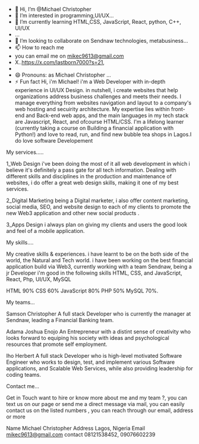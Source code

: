 - 👋 Hi, I’m @Michael Christopher
- 👀 I’m interested in programming,UI/UX...
- 🌱 I’m currently learning HTML,CSS, JavaScript, React, python, C++, UI/UX
- ...
- 💞️ I’m looking to collaborate on Sendnaw technologies, metabusiness...
- 📫 How to reach me
- you can email me on mikec9613@gmail.com
- X..https://x.com/lastborn7000?s=21,
- 
- 😄 Pronouns: as Michael Christopher ...
- ⚡ Fun fact
Hi, i'm Michael! i'm a Web Developer with in-depth experience in UI/UX Design. in nutshell, i create websites that help organizations address business challenges and meets their needs. I manage everything from websites navigation and layout to a company's web hosting and secuirity architecture. My expertise lies within front-end and Back-end web apps, and the main languages in my tech stack are Javascript, React, and ofcourse HTML/CSS. I'm a lifelong learner (currently taking a course on Building a financial application with Python!) and love to read, run, and find new bubble tea shops in Lagos.I do love software Developement

My services.....

1_Web Design
i've been doing the most of it all web development in which i believe it's definitely a pass gate for all tech information. Dealing with different skills and disciplines in the production and maintenance of websites, i do offer a great web design skills, making it one of my best services.

2_Digital Marketing
being a Digital marketer, i also offer content marketing, social media, SEO, and website design to each of my clients to promote the new Web3 application and other new social products .

3_Apps Design
i always plan on giving my clients and users the good look and feel of a mobile application.

My skills....

My creative skills & experiences.
i have learnt to be on the both side of the world, the Natural and Tech world. i have been working on the best financial application build via Web3, currently working with a team Sendnaw, being a jr Developer i'm good in the following skills HTML, CSS, and JavaScript, React, Php, UI/UX, MySQL

HTML
90%
CSS
60%
JavaScript
80%
PHP
50%
MySQL
70%.


My teams... 

Samson Christopher
A full stack Developer who is currently the manager at Sendnaw, leading a Financial Banking team.


Adama Joshua Enojo
An Entrepreneur with a distint sense of creativity who looks forward to equiping his society with ideas and psychological resources that promote self employment.


Iho Herbert
A full stack Developer who is high-level motivated Software Engineer who works to design, test, and implement various Software applications, and Scalable Web Services, while also providing leadership for coding teams.



Contact me...

Get in Touch
want to hire or know more about me and my team ?, you can text us on our page or send me a direct message via mail, you can easily contact us on the listed numbers , you can reach through our email, address or more

Name
Michael Christopher
Address
Lagos, Nigeria
Email
mikec9613@gmail.com
contact
08121538452, 09076602239
